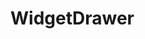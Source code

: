 # WidgetDrawer
<link rel='stylesheet' href='//cdn.jsdelivr.net/npm/hack-font@3.3.0/build/web/hack.css'>
